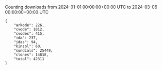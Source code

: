 
Counting downloads from 2024-01-01 00:00:00+00:00 UTC to 2024-03-06 00:00:00+00:00 UTC

```
{
    "arkode": 226,
    "cvode": 1012,
    "cvodes": 415,
    "ida": 237,
    "idas": 94,
    "kinsol": 60,
    "sundials": 25449,
    "clones": 14818,
    "total": 42311
}
```
